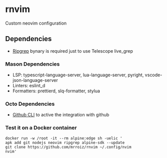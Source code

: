 # rnvim
Custom neovim configuration

## Dependencies
- [Ripgrep](https://github.com/BurntSushi/ripgrep) bynary is required just to use Telescope live_grep

### Mason Dependencies
- LSP: typescript-language-server, lua-language-server, pyright, vscode-json-language-server
- Linters: eslint_d
- Formatters: prettierd, slq-formatter, stylua

### Octo Dependencies
- [Github CLI](https://cli.github.com/) to active the integration with github

### Test it on a Docker container
```console
docker run -w /root -it --rm alpine:edge sh -uelic '
apk add git nodejs neovim ripgrep alpine-sdk --update
git clone https://github.com/mrroiz/rnvim ~/.config/nvim
nvim'
```
